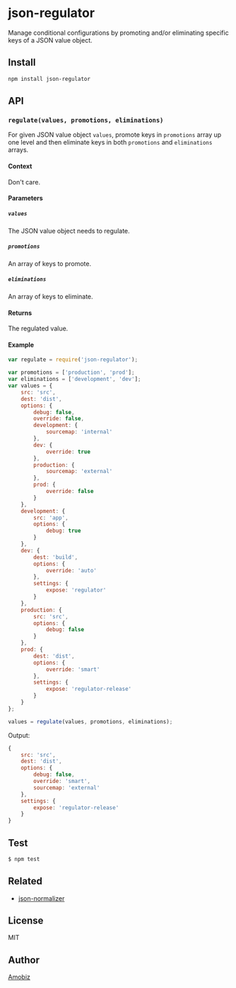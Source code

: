 # json-regulator
Manage conditional configurations by promoting and/or eliminating specific keys of a JSON value object.

## Install
``` bash
npm install json-regulator
```

## API

### `regulate(values, promotions, eliminations)`
For given JSON value object `values`, promote keys in `promotions` array up one level and then eliminate keys in both `promotions` and `eliminations` arrays.
#### Context
Don't care.
#### Parameters
##### `values`
The JSON value object needs to regulate.
##### `promotions`
An array of keys to promote.
##### `eliminations`
An array of keys to eliminate.
#### Returns
The regulated value.
#### Example
``` javascript
var regulate = require('json-regulator');

var promotions = ['production', 'prod'];
var eliminations = ['development', 'dev'];
var values = {
    src: 'src',
    dest: 'dist',
    options: {
        debug: false,
        override: false,
        development: {
            sourcemap: 'internal'
        },
        dev: {
            override: true
        },
        production: {
            sourcemap: 'external'
        },
        prod: {
            override: false
        }
    },
    development: {
        src: 'app',
        options: {
            debug: true
        }
    },
    dev: {
        dest: 'build',
        options: {
            override: 'auto'
        },
        settings: {
            expose: 'regulator'
        }
    },
    production: {
        src: 'src',
        options: {
            debug: false
        }
    },
    prod: {
        dest: 'dist',
        options: {
            override: 'smart'
        },
        settings: {
            expose: 'regulator-release'
        }
    }
};

values = regulate(values, promotions, eliminations);
```

Output:
``` javascript
{
    src: 'src',
    dest: 'dist',
    options: {
        debug: false,
        override: 'smart',
        sourcemap: 'external'
    },
    settings: {
        expose: 'regulator-release'
    }
}
```

## Test
``` bash
$ npm test
```

## Related
 * [json-normalizer](https://www.npmjs.com/package/json-normalizer)

## License
MIT

## Author
[Amobiz](https://github.com/amobiz)